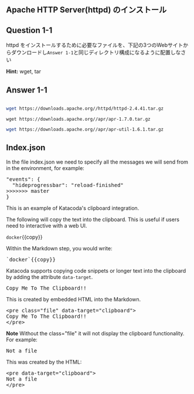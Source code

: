 ## Apache HTTP Server(httpd) のインストール

## Question 1-1
httpd をインストールするために必要なファイルを、下記の3つのWebサイトからダウンロードし`Answer 1-1`と同じディレクトリ構成になるように配置しなさい

**Hint:** wget, tar

## Answer 1-1
```

```


```bash
wget https://downloads.apache.org//httpd/httpd-2.4.41.tar.gz
```

```
wget https://downloads.apache.org//apr/apr-1.7.0.tar.gz
```

```sh
wget https://downloads.apache.org//apr/apr-util-1.6.1.tar.gz
```

## Index.json

In the file index.json we need to specify all the messages we will send from in the environment, for example:


<pre class="file">
"events": {
  "hideprogressbar": "reload-finished"
>>>>>>> master
}
</pre>

This is an example of Katacoda's clipboard integration. 

The following will copy the text into the clipboard. This is useful if users need to interactive with a web UI.

`docker`{{copy}}

Within the Markdown step, you would write:
<pre>
`docker`{{copy}}
</pre>

Katacoda supports copying code snippets or longer text into the clipboard by adding the attribute `data-target`.

<pre class="file" data-target="clipboard">
Copy Me To The Clipboard!!
</pre>

This is created by embedded HTML into the Markdown.

<pre>
&#x3C;pre class=&#x22;file&#x22; data-target=&#x22;clipboard&#x22;&#x3E;
Copy Me To The Clipboard!!
&#x3C;/pre&#x3E;
</pre>

**Note** Without the class="file" it will not display the clipboard functionality. For example:

<pre data-target="clipboard">
Not a file
</pre>

This was created by the HTML:

<pre>
&#x3C;pre data-target=&#x22;clipboard&#x22;&#x3E;
Not a file
&#x3C;/pre&#x3E;
</pre>
